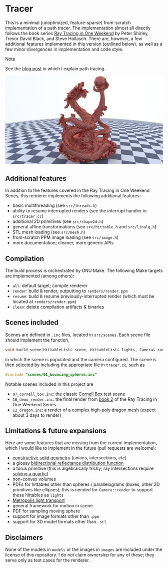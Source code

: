 # Tracer

This is a minimal (unoptimized, feature-sparse) from-scratch implementation of a path tracer. The
implementation almost all directly follows the book series [Ray Tracing in One
Weekend](https://raytracing.github.io/) by Peter Shirley, Trevor David Black, and Steve Hollasch.
There are, however, a few additional features implemented in this version (outlined below), as well
as a few minor divergences in implementation and code style.

> [!NOTE]
> See the [blog post](https://dariotrinchero.github.io/posts/2025/01/raytracer/) in which I
> explain path tracing.

![demo render of dragon](renders/12_dragon.jpg)

## Additional features

In addition to the features covered in the Ray Tracing in One Weekend Series, this renderer
implements the following additional features:

- basic multithreading (see `src/threads.h`)
- ability to resume interrupted renders (see the interrupt handler in `src/tracer.cc`)
- additional 2D primitives (see `src/shape2d.h`)
- general affine transformations (see `src/hittable.h` and `src/linalg.h`)
- STL mesh loading (see `src/mesh.h`)
- from-scratch PPM image loading (see `src/image.h`)
- more documentation; cleaner, more generic APIs


## Compilation

The build process is orchestrated by GNU Make. The following Make targets are implemented (among
others):

- `all`: default target; compile renderer
- `render`: build & render, outputting to `renders/render.ppm`
- `resume`: build & resume previously-interrupted render (which must be located at
  `renders/render.ppm`)
- `clean`: delete compilation artifacts & binaries

## Scenes included

Scenes are defined in `.inc` files, located in `src/scenes`. Each scene file should implement the
function,
```c++
void build_scene(HittableList& scene, HittableList& lights, Camera& cam);
```
in which the scene is populated and the camera configured. The scene is then selected by including
the appropriate file in `tracer.cc`, such as
```c++
#include "scenes/01_bouncing_spheres.inc"
```

Notable scenes included in this project are

- `07_cornell_box.inc`: the classic [Cornell Box](https://en.wikipedia.org/wiki/Cornell_box) test
  scene
- `10_demo_render.inc`: the final render from [book
  2](https://raytracing.github.io/books/RayTracingTheNextWeek.html) of the Ray Tracing in One
  Weekend Series
- `12_dragon.inc`: a render of a complex high-poly dragon mesh (expect about 3 days to render)

## Limitations & future expansions

Here are some features that are missing from the current implementation, which I would like to
implement in the future (pull requests are welcome):

- [constructive solid geometry](http://cosinekitty.com/raytrace/chapter14_set_operations.html)
  (unions, intersections, etc)
- a glossy [bidirectional reflectance distribution
  function](https://en.wikipedia.org/wiki/Bidirectional_reflectance_distribution_function)
- a torus primitive (this is algebraically tricky; ray intersections require
  [solving a quartic](http://cosinekitty.com/raytrace/chapter13_torus.html))
- non-convex volumes
- PDFs for hittables other than spheres / parallelograms (boxes, other 2D primitives like ellipses);
  this is needed for `Camera::render` to support these hittables as `lights`
- [Metropolis light transport](https://en.wikipedia.org/wiki/Metropolis_light_transport)
- general framework for motion in scene
- PDF for sampling moving sphere
- support for image formats other than `.ppm`
- support for 3D model formats other than `.stl`

## Disclaimers

None of the models in `models` or the images in `images` are included under the license of this
repository. I do not claim ownership for any of these; they serve only as test cases for the
renderer.
